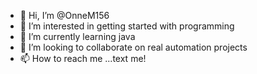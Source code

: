 - 👋 Hi, I’m @OnneM156
- 👀 I’m interested in getting started with programming
- 🌱 I’m currently learning java
- 💞️ I’m looking to collaborate on real automation projects
- 📫 How to reach me ...text me!

<!---
OnneM156/OnneM156 is a ✨ special ✨ repository because its `README.md` (this file) appears on your GitHub profile.
You can click the Preview link to take a look at your changes.
--->
